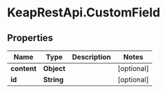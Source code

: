 # KeapRestApi.CustomField

## Properties

Name | Type | Description | Notes
------------ | ------------- | ------------- | -------------
**content** | **Object** |  | [optional] 
**id** | **String** |  | [optional] 


